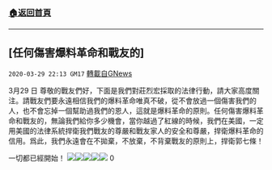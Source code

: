 ###  [:house:返回首頁](https://github.com/ourhimalayas/txt)
---

## [任何傷害爆料革命和戰友的]
`2020-03-29 22:13 GM17` [轉載自GNews](https://gnews.org/zh-hant/156701/)

3月29 日 尊敬的戰友們好，下面是我們對莊烈宏採取的法律行動，請大家高度關注。請戰友們要永遠相信我們的爆料革命唯真不破，從不會放過一個傷害我們的人，也不會忘掉一個幫助過我們的恩人，這就是爆料革命的原則。任何傷害爆料革命和戰友的，無論我們給你多少機會，當你越過了紅線的時候，我們在美國，一定用美國的法律系統捍衛我們戰友的尊嚴和戰友家人的安全和尊嚴，捍衛爆料革命的信用。爲此，我們永遠會在不拋棄，不放棄，不背棄戰友的原則上，捍衛郭七條！

一切都已經開始！
![](https://d57iplyuvntm7.cloudfront.net/uploads/https://d57iplyuvntm7.cloudfront.net/uploads/photos/2020/03/img_1585534409_40149.(null))![](https://d57iplyuvntm7.cloudfront.net/uploads/https://d57iplyuvntm7.cloudfront.net/uploads/photos/2020/03/img_1585534409_74418.(null))![](https://d57iplyuvntm7.cloudfront.net/uploads/https://d57iplyuvntm7.cloudfront.net/uploads/photos/2020/03/img_1585534409_8304.(null))![](https://d57iplyuvntm7.cloudfront.net/uploads/https://d57iplyuvntm7.cloudfront.net/uploads/photos/2020/03/img_1585534409_82458.(null))![](https://d57iplyuvntm7.cloudfront.net/uploads/https://d57iplyuvntm7.cloudfront.net/uploads/photos/2020/03/img_1585534409_4006.(null))
0
